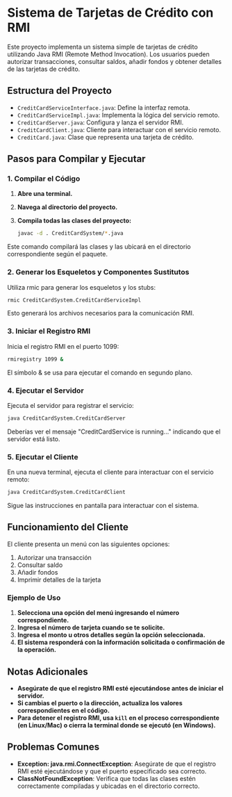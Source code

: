 # Sistema de Tarjetas de Crédito con RMI

Este proyecto implementa un sistema simple de tarjetas de crédito utilizando Java RMI (Remote Method Invocation). Los usuarios pueden autorizar transacciones, consultar saldos, añadir fondos y obtener detalles de las tarjetas de crédito.

## Estructura del Proyecto

- `CreditCardServiceInterface.java`: Define la interfaz remota.
- `CreditCardServiceImpl.java`: Implementa la lógica del servicio remoto.
- `CreditCardServer.java`: Configura y lanza el servidor RMI.
- `CreditCardClient.java`: Cliente para interactuar con el servicio remoto.
- `CreditCard.java`: Clase que representa una tarjeta de crédito.

## Pasos para Compilar y Ejecutar

### 1. Compilar el Código

1. **Abre una terminal.**
2. **Navega al directorio del proyecto.**
3. **Compila todas las clases del proyecto:**

   ```sh
   javac -d . CreditCardSystem/*.java
   ```

Este comando compilará las clases y las ubicará en el directorio correspondiente según el paquete.

### 2. Generar los Esqueletos y Componentes Sustitutos
Utiliza rmic para generar los esqueletos y los stubs:

```sh
rmic CreditCardSystem.CreditCardServiceImpl
```

Esto generará los archivos necesarios para la comunicación RMI.

### 3. Iniciar el Registro RMI
Inicia el registro RMI en el puerto 1099:

```sh
rmiregistry 1099 &
```
El símbolo & se usa para ejecutar el comando en segundo plano.

### 4. Ejecutar el Servidor
Ejecuta el servidor para registrar el servicio:

```sh
java CreditCardSystem.CreditCardServer
```
Deberías ver el mensaje "CreditCardService is running..." indicando que el servidor está listo.

### 5. Ejecutar el Cliente
En una nueva terminal, ejecuta el cliente para interactuar con el servicio remoto:

```sh
java CreditCardSystem.CreditCardClient
```
Sigue las instrucciones en pantalla para interactuar con el sistema.

## Funcionamiento del Cliente

El cliente presenta un menú con las siguientes opciones:
1. Autorizar una transacción
2. Consultar saldo
3. Añadir fondos
4. Imprimir detalles de la tarjeta

### Ejemplo de Uso

1. **Selecciona una opción del menú ingresando el número correspondiente.**
2. **Ingresa el número de tarjeta cuando se te solicite.**
3. **Ingresa el monto u otros detalles según la opción seleccionada.**
4. **El sistema responderá con la información solicitada o confirmación de la operación.**

## Notas Adicionales

- **Asegúrate de que el registro RMI esté ejecutándose antes de iniciar el servidor.**
- **Si cambias el puerto o la dirección, actualiza los valores correspondientes en el código.**
- **Para detener el registro RMI, usa `kill` en el proceso correspondiente (en Linux/Mac) o cierra la terminal donde se ejecutó (en Windows).**

## Problemas Comunes

- **Exception: java.rmi.ConnectException**: Asegúrate de que el registro RMI esté ejecutándose y que el puerto especificado sea correcto.
- **ClassNotFoundException**: Verifica que todas las clases estén correctamente compiladas y ubicadas en el directorio correcto.
